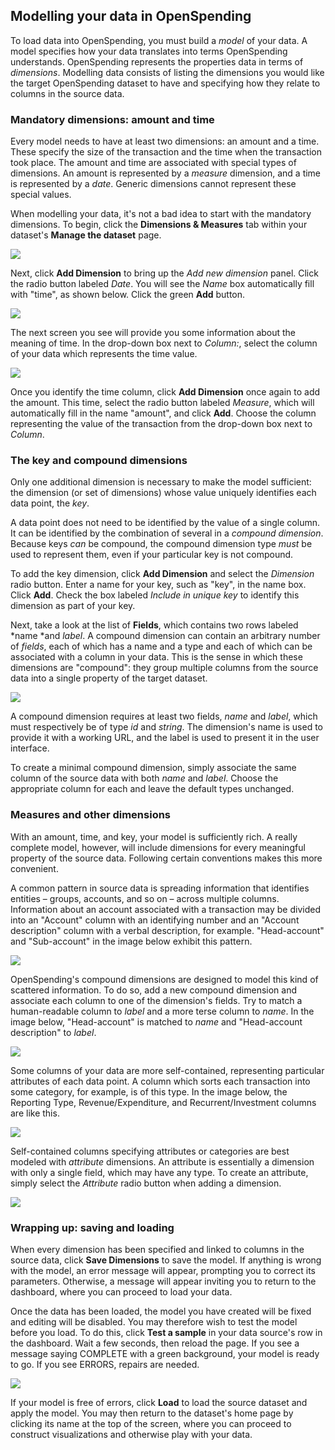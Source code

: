 ## Modelling your data in OpenSpending

To load data into OpenSpending, you must build a *model* of your data. A model specifies how your data translates into terms OpenSpending understands. OpenSpending represents the properties data in terms of *dimensions*. Modelling data consists of listing the dimensions you would like the target OpenSpending dataset to have and specifying how they relate to columns in the source data.

### Mandatory dimensions: amount and time

Every model needs to have at least two dimensions: an amount and a time. These specify the size of the transaction and the time when the transaction took place. The amount and time are associated with special types of dimensions. An amount is represented by a *measure* dimension, and a time is represented by a *date*. Generic dimensions cannot represent these special values.

When modelling your data, it's not a bad idea to start with the mandatory dimensions. To begin, click the **Dimensions & Measures** tab within your dataset's **Manage the dataset** page.

![](http://community.openspending.org/files/2013/08/image_5-e1375888673131.png)

Next, click **Add Dimension** to bring up the *Add new dimension* panel. Click the radio button labeled *Date*. You will see the *Name* box automatically fill with "time", as shown below. Click the green **Add** button.

![](http://community.openspending.org/files/2013/08/image_6-e1375888703851.png)

The next screen you see will provide you some information about the meaning of time. In the drop-down box next to *Column:*, select the column of your data which represents the time value.

![](http://community.openspending.org/files/2013/08/image_7-e1375888730762.png)

Once you identify the time column, click **Add Dimension** once again to add the amount. This time, select the radio button labeled *Measure*, which will automatically fill in the name "amount", and click **Add**. Choose the column representing the value of the transaction from the drop-down box next to *Column*.

### The key and compound dimensions

Only one additional dimension is necessary to make the model sufficient: the dimension (or set of dimensions) whose value uniquely identifies each data point, the *key*.

A data point does not need to be identified by the value of a single column. It can be identified by the combination of several in a *compound dimension*. Because keys *can* be compound, the compound dimension type *must* be used to represent them, even if your particular key is not compound.

To add the key dimension, click **Add Dimension** and select the *Dimension* radio button. Enter a name for your key, such as "key", in the name box. Click **Add**. Check the box labeled *Include in unique key* to identify this dimension as part of your key.

Next, take a look at the list of **Fields**, which contains two rows labeled *name *and *label*. A compound dimension can contain an arbitrary number of *fields*, each of which has a name and a type and each of which can be associated with a column in your data. This is the sense in which these dimensions are "compound": they group multiple columns from the source data into a single property of the target dataset.

![](http://community.openspending.org/files/2013/08/image_8-e1375888755790.png)

A compound dimension requires at least two fields, *name* and *label*, which must respectively be of type *id* and *string*. The dimension's name is used to provide it with a working URL, and the label is used to present it in the user interface.

To create a minimal compound dimension, simply associate the same column of the source data with both *name* and *label*. Choose the appropriate column for each and leave the default types unchanged.

### Measures and other dimensions

With an amount, time, and key, your model is sufficiently rich. A really complete model, however, will include dimensions for every meaningful property of the source data. Following certain conventions makes this more convenient.

A common pattern in source data is spreading information that identifies entities – groups, accounts, and so on – across multiple columns. Information about an account associated with a transaction may be divided into an "Account" column with an identifying number and an "Account description" column with a verbal description, for example. "Head-account" and "Sub-account" in the image below exhibit this pattern.

![](http://community.openspending.org/files/2013/08/image_9.png)

OpenSpending's compound dimensions are designed to model this kind of scattered information. To do so, add a new compound dimension and associate each column to one of the dimension's fields. Try to match a human-readable column to *label* and a more terse column to *name*. In the image below, "Head-account" is matched to *name* and "Head-account description" to *label*.

![](http://community.openspending.org/files/2013/08/image_10-e1375888789463.png)

Some columns of your data are more self-contained, representing particular attributes of each data point. A column which sorts each transaction into some category, for example, is of this type. In the image below, the Reporting Type, Revenue/Expenditure, and Recurrent/Investment columns are like this.

![](http://community.openspending.org/files/2013/08/image_11.png)

Self-contained columns specifying attributes or categories are best modeled with *attribute* dimensions. An attribute is essentially a dimension with only a single field, which may have any type. To create an attribute, simply select the *Attribute* radio button when adding a dimension.

![](http://community.openspending.org/files/2013/08/image_12-e1375888823415.png)

### Wrapping up: saving and loading

When every dimension has been specified and linked to columns in the source data, click **Save Dimensions** to save the model. If anything is wrong with the model, an error message will appear, prompting you to correct its parameters. Otherwise, a message will appear inviting you to return to the dashboard, where you can proceed to load your data.

Once the data has been loaded, the model you have created will be fixed and editing will be disabled. You may therefore wish to test the model before you load. To do this, click **Test a sample** in your data source's row in the dashboard. Wait a few seconds, then reload the page. If you see a message saying COMPLETE with a green background, your model is ready to go. If you see ERRORS, repairs are needed.

![](http://community.openspending.org/files/2013/08/image_13-e1375888848457.png)

If your model is free of errors, click **Load** to load the source dataset and apply the model. You may then return to the dataset's home page by clicking its name at the top of the screen, where you can proceed to construct visualizations and otherwise play with your data.
